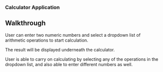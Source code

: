 ### Calculator Application

## Walkthrough

User can enter two numeric numbers and select a dropdown list of arithmetic operations to start calculation.

The result will be displayed underneath the calculator.

User is able to carry on calculating by selecting any of the operations in the dropdown list, and also able to enter different numbers as well.
